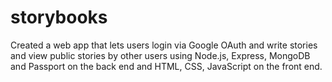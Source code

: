 # storybooks
Created a web app that lets users login via Google OAuth and write stories and view public stories by other users using Node.js, Express, MongoDB and Passport on the back end and HTML, CSS, JavaScript on the front end.
